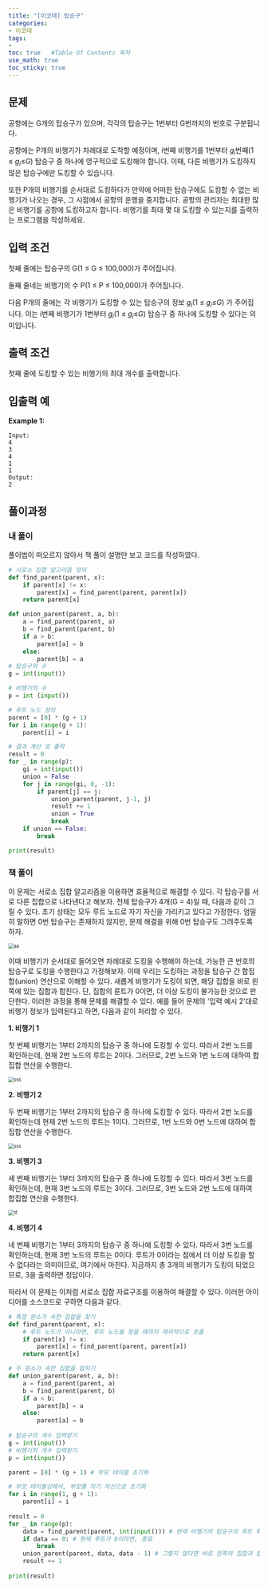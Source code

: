 ```yaml
---
title: "[이코테] 탑승구"
categories: 
- 이코테
tags:
- 
toc: true   #Table Of Contents 목차 
use_math: true
toc_sticky: true
---
```


## 문제

공항에는 G개의 탑승구가 있으며, 각각의 탑승구는 1번부터 G번까지의 번호로 구분됩니다.

공항에는 P개의 비행기가 차례대로 도착할 예정이며, i번째 비행기를 1번부터 $g_i$번째(1 $\leq$ $g_i$$\leq$$G$) 탑승구 중 하나에 영구적으로 도킹해야 합니다. 이때, 다른 비행기가 도킹하지 않은 탑승구에만 도킹할 수 있습니다.

또한 P개의 비행기를 순서대로 도킹하다가 만약에 어떠한 탑승구에도 도킹할 수 없는 비행기가 나오는 경우, 그 시점에서 공항의 운행을 중지합니다. 공항의 관리자는 최대한 많은 비행기를 공항에 도킹하고자 합니다. 비행기를 최대 몇 대 도킹할 수 있는지를 출력하는 프로그램을 작성하세요.

## 입력 조건

첫째 줄에는 탑승구의 G(1 $\leq$ G $\leq$ 100,000)가 주어집니다.

둘째 줄네는 비행기의 수 P(1 $\leq$ P $\leq$ 100,000)가 주어집니다.

다음 P개의 줄에는 각 비행기가 도킹할 수 있는 탑승구의 정보 $g_i$(1 $\leq$ $g_i$$\leq$$G$) 가 주어집니다. 이는 i번째 비행기가 1번부터 $g_i$(1 $\leq$ $g_i$$\leq$$G$)  탑승구 중 하나에 도킹할 수 있다는 의미입니다.

## 출력 조건

첫째 줄에 도킹할 수 있는 비행기의 최대 개수를 출력합니다.

## 입출력 예

**Example 1:**

```
Input: 
4
3
4
1
1
Output: 
2
```

## 풀이과정

### 내 풀이

풀이법이 떠오르지 않아서 책 풀이 설명만 보고 코드를 작성하였다.

```python
# 서로소 집합 알고리즘 정의
def find_parent(parent, x):
    if parent[x] != x:
        parent[x] = find_parent(parent, parent[x])
    return parent[x]

def union_parent(parent, a, b):
    a = find_parent(parent, a)
    b = find_parent(parent, b)
    if a > b:
        parent[a] = b
    else:
        parent[b] = a
# 탑승구의 수
g = int(input())

# 비행기의 수
p = int (input())

# 루트 노드 정의
parent = [0] * (g + 1)
for i in range(g + 1):
    parent[i] = i

# 결과 계산 및 출력
result = 0
for _ in range(p):
    gi = int(input())
    union = False
    for j in range(gi, 0, -1):
        if parent[j] == j:
            union_parent(parent, j-1, j)
            result += 1
            union = True
            break
    if union == False:
        break

print(result)
```



### 책 풀이

이 문제는 서로소 집합 알고리즘을 이용하면 효율적으로 해결할 수 있다. 각 탑승구를 서로 다른 집합으로 나타낸다고 해보자. 전체 탑승구가 4개(G = 4)일 때, 다음과 같이 그릴 수 있다. 초기 상태는 모두 루트 노드로 자기 자신을 가리키고 있다고 가정한다. 엄밀히 말하면 0번 탑승구는 존재하지 않지만, 문제 해결을 위해 0번 탑승구도 그려주도록 하자.

<img src="https://user-images.githubusercontent.com/48538655/108587129-2a2f5b00-7395-11eb-9c85-686107fc1f37.png" alt="aa" style="zoom:67%;" />

이때 비행기가 순서대로 들어오면 차례대로 도킹을 수행해야 하는데, 가능한 큰 번호의 탑승구로 도킹을 수행한다고 가정해보자. 이때 우리는 도킹하는 과정을 탑승구 간 합집합(union) 연산으로 이해할 수 있다. 새롭게 비행기가 도킹이 되면, 해당 집합을 바로 왼쪽에 있는 집합과 합친다. 단, 집합의 룬트가 0이면, 더 이상 도킹이 불가능한 것으로 판단한다. 이러한 과정을 통해 문제를 해결할 수 있다. 예를 들어 문제의 '입력 예시 2'대로 비행기 정보가 입력된다고 하면, 다음과 같이 처리할 수 있다.

**1. 비행기 1**

첫 번째 비행기는 1부터 2까지의 탑승구 중 하나에 도킹할 수 있다. 따라서 2번 노드를 확인하는데, 현재 2번 노드의 루트는 2이다. 그러므로, 2번 노드와 1번 노드에 대하여 합집합 연산을 수행한다.

<img src="https://user-images.githubusercontent.com/48538655/108587219-c8bbbc00-7395-11eb-8c9d-da4fa9abb54c.png" alt="sss" style="zoom:67%;" />

**2. 비행기 2**

두 번째 비행기는 1부터 2까지의 탑승구 중 하나에 도킹할 수 있다. 따라서 2번 노드를 확인하는데 현재 2번 노드의 루트는 1이다. 그러므로, 1번 노드와 0번 노드에 대하여 합집합 연산을 수행한다.

<img src="https://user-images.githubusercontent.com/48538655/108587234-da9d5f00-7395-11eb-9a0c-2c0529ed8375.png" alt="sss" style="zoom:67%;" />

**3. 비행기 3**

세 번째 비행기는 1부터 3까지의 탑승구 중 하나에 도킹할 수 있다. 따라서 3번 노드를 확인하는데, 현재 3번 노드의 루트는 3이다. 그러므로, 3번 노드와 2번 노드에 대하여 합집합 연산을 수행한다.

<img src="https://user-images.githubusercontent.com/48538655/108587487-23094c80-7397-11eb-90f7-edfe7ecdc7ef.png" alt="1f" style="zoom:67%;" />

**4. 비행기 4**

네 번째 비행기는 1부터 3까지의 탑승구 중 하나에 도킹할 수 있다. 따라서 3번 노드를 확인하는데, 현재 3번 노드의 루트는 0이다. 루트가 0이라는 점에서 더 이상 도킹을 할 수 없다라는 의미이므로, 여기에서 마친다. 지금까지 총 3개의 비행기가 도킹이 되었으므로, 3을 출력하면 정답이다.

따라서 이 문제는 이처럼 서로소 집합 자료구조를 이용하여 해결할 수 있다. 이러한 아이디어를 소스코드로 구하면 다음과 같다.

```python
# 특정 원소가 속한 집합을 찾기
def find_parent(parent, x):
    # 루트 노드가 아니라면, 루트 노드를 찾을 때까지 재귀적으로 호출
    if parent[x] != x:
        parent[x] = find_parent(parent, parent[x])
    return parent[x]

# 두 원소가 속한 집합을 합치기
def union_parent(parent, a, b):
    a = find_parent(parent, a)
    b = find_parent(parent, b)
    if a < b:
        parent[b] = a
    else:
        parent[a] = b
        
# 탑승구의 개수 입력받기
g = int(input())
# 비행기의 개수 입력받기
p = int(input())

parent = [0] * (g + 1) # 부모 테이블 초기화

# 부모 테이블상에서, 부모를 자기 자신으로 초기화
for i in range(1, g + 1):
    parent[i] = i
    
result = 0
for _ in range(p):
    data = find_parent(parent, int(input())) # 현재 비행기의 탑승구의 루트 확인
    if data == 0: # 현재 루트가 0이라면, 종료
        break
    union_parent(parent, data, data - 1) # 그렇지 않다면 바로 왼쪽의 집합과 합치기
    result += 1
    
print(result)
```

